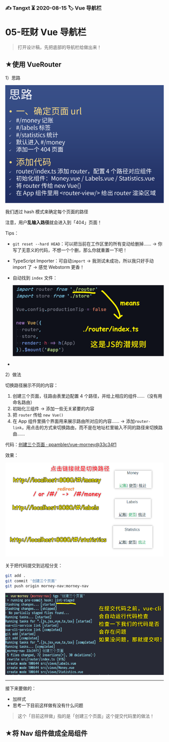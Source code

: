### ✍️ Tangxt ⏳ 2020-08-15 🏷️ Vue 导航栏

# 05-旺财 Vue 导航栏

> 打开设计稿，先把底部的导航栏给做出来！

## ★使用 VueRouter

1）思路

![router 思路](assets/img/2020-08-17-11-30-30.png)

我们透过 hash 模式来确定每个页面的路径

注意，用户**乱输入路径**就会进入到「404」页面！

Tips：

- `git reset --hard HEAD`：可以把当前在工作区里的所有变动给删掉…… -> 你写了无意义的代码，不想一个个删，那么你就重置一下吧！
- TypeScript Importer：可自动`import` -> 我测试未成功，所以我只好手动 import 了 -> 感觉 Webstorm 更香！
- 自动找到 `index` 文件：

  ![潜规则](assets/img/2020-08-17-12-54-03.png)

- 

2）做法

切换路径展示不同的内容：

1. 创建三个页面，往路由表里边配置 4 个路径，并给上相应的组件……（没有用命名路由）
2. 初始化三组件 -> 添加一些无关紧要的内容
3. 把 `router` 传给 `new Vue()`
4. 在 App 组件里搞个界面用来展示路由所对应的内容…… -> 添加`router-link`，用点击的方式来切换路由，而不是在地址栏里输入不同的路径来切换路由……

代码：[创建三个页面 · ppambler/vue-morney@33c34f1](https://github.com/ppambler/vue-morney/commit/33c34f1a149a4fe0e6b8582d9f5ace6460789eba)

效果：

![创建三个页面](assets/img/2020-08-17-13-16-11.png)

关于把代码提交到远程分支：

``` bash
git add .
git commit '创建三个页面'
git push origin morney-nav:morney-nav
```

![代码提交](assets/img/2020-08-17-13-38-53.png)

---

接下来要做的：

- 加样式
- 思考一下目前这样做有没有什么问题

> 这个「目前这样做」指的是「创建三个页面」这个提交代码里的做法！

## ★将 Nav 组件做成全局组件

